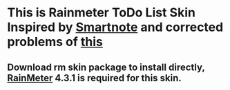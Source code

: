 # This is Rainmeter ToDo List Skin Inspired by [Smartnote](https://www.deviantart.com/tobliug/art/SmartNote-1-0-492161237) and corrected problems of [this](https://github.com/Pernickety/rainmeter-todo-list)

## Download rm skin package to install directly, [RainMeter](https://www.rainmeter.net/) 4.3.1 is required for this skin.
